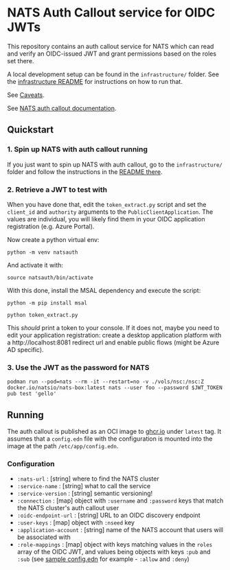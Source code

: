 # NATS Auth Callout service for OIDC JWTs

This repository contains an auth callout service for NATS which can
read and verify an OIDC-issued JWT and grant permissions based on the
roles set there.

A local development setup can be found in the `infrastructure/`
folder. See the [infrastructure README](infrastructure/README.md) for
instructions on how to run that.

See [Caveats](#Caveats).

See [NATS auth callout documentation](https://docs.nats.io/running-a-nats-service/configuration/securing_nats/auth_callout).

## Quickstart

### 1. Spin up NATS with auth callout running
If you just want to spin up NATS with auth callout, go to the
`infrastructure/` folder and follow the instructions in the [README
there](infrastructure/README.md).

### 2. Retrieve a JWT to test with
When you have done that, edit the `token_extract.py` script and set
the `client_id` and `authority` arguments to the
`PublicClientApplication`. The values are individual, you will likely
find them in your OIDC application registration (e.g. Azure Portal).

Now create a python virtual env:

`python -m venv natsauth`

And activate it with:

`source natsauth/bin/activate`

With this done, install the MSAL dependency and execute the script:

`python -m pip install msal`

`python token_extract.py`

This *should* print a token to your console. If it does not, maybe you
need to edit your application registration: create a desktop
application platform with a http://localhost:8081 redirect url and
enable public flows (might be Azure AD specific).

### 3. Use the JWT as the password for NATS

`podman run --pod=nats --rm -it --restart=no -v ./vols/nsc:/nsc:Z docker.io/natsio/nats-box:latest nats --user foo --password $JWT_TOKEN pub test 'gello'`

## Running

The auth callout is published as an OCI image to
[ghcr.io](https://ghcr.io/planmdk/nats-auth-callout) under `latest`
tag. It assumes that a `config.edn` file with the configuration is
mounted into the image at the path `/etc/app/config.edn`.

### Configuration

- `:nats-url` : [string] where to find the NATS cluster
- `:service-name` : [string] what to call the service
- `:service-version` : [string] semantic versioning!
- `:connection` : [map] object with `:username` and `:password` keys that match the NATS cluster's auth callout user
- `:oidc-endpoint-url` : [string] URL to an OIDC discovery endpoint
- `:user-keys` : [map] object with `:nseed` key
- `:application-account` : [string] name of the NATS account that users will be associated with
- `:role-mappings` : [map] object with keys matching values in the `roles` array of the OIDC JWT, and values being objects with keys `:pub` and `:sub` (see [sample config.edn](infrastructure/vols/etc-callout/config.edn) for example - `:allow` and `:deny`)
